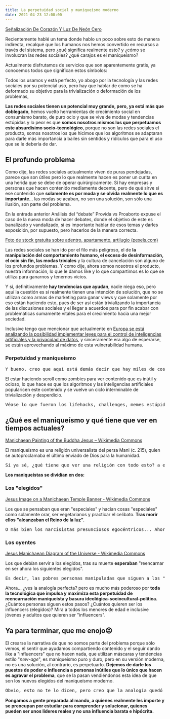 ```yaml
---
title: ​La perpetuidad social y maniqueísmo moderno
date: 2021-04-23 12:00:00
---
```

<blog-img src="pexels-2694434.jpg">
	<a target="_blank" rel="noreferrer noopener nofollow" href="https://www.pexels.com/es-es/foto/senalizacion-de-corazon-y-luz-de-neon-cero-2694434/">Señalización De Corazón Y Luz De Neón Cero</a>
</blog-img>

Recientemente hablé un tema donde hablo un poco sobre esto de manera indirecta, recalqué que los humanos nos hemos convertido en recursos a través del sistema, pero ¿qué significa realmente esto? y ¿cómo se involucran las redes sociales? ¿qué carajos es el maniqueísmo?

Actualmente disfrutamos de servicios que son aparentemente gratis, ya conocemos todos que significan estos símbolos:

<figure>
	<div class="hstack gap-4 gap-md-5 justify-content-center fs-1 text-high">
		<i class="bi bi-whatsapp"></i>
		<i class="bi bi-facebook"></i>
		<i class="bi bi-twitter"></i>
		<i class="bi bi-instagram"></i>
		<i class="bi bi-youtube"></i>
	</div>
</figure>

Todos los usamos y está perfecto, yo abogo por la tecnología y las redes sociales por su potencial uso, pero hay que hablar de como se ha deformado su objetivo para la trivialización o deformación de los problemas,

**Las redes sociales tienen un potencial muy grande, pero, ya está más que doblegado**, hemos vuelto herramientas de crecimiento social en consumismo barato, de puro ocio y que se vive de modas y tendencias estúpidas y lo peor es que **somos nosotros mismos los que perpetuamos este absurdísimo socio-tecnológico**, porque no son las redes sociales el producto, somos nosotros los que hicimos que los algoritmos se adaptaran para darle más importancia a bailes sin sentidos y ridículos que para el uso que se le debería de dar.

## El profundo problema

Como dije, las redes sociales actualmente viven de puras pendejadas, parece que son útiles pero lo que realmente hacen es poner un curita en una herida que se debe de operar quirúrgicamente. Sí hay empresas y personas que hacen contenido mediamente decente, pero de qué sirve si ese contenido que **solamente es por moda y se olvida realmente lo que es importante**... las modas se acaban, no son una solución, son sólo una ilusión, son parte del problema.

En la entrada anterior <blog-link to="analisis-del-debate-provida-vs-proaborto">Análisis del “debate” Provida vs Proaborto</blog-link> expuse el caso de la nueva moda de hacer debates, donde el objetivo de este es banalizado y vandalizado, sí es importante hablar de esos temas y darles exposición, por supuesto, pero hacerlos de la manera correcta.

<blog-img src="pexels-4050292.jpg">
	<a target="_blank" rel="nofollow noopener noreferrer" href="https://www.pexels.com/es-es/foto/mujer-relajacion-ordenador-portatil-trabajando-4050292/">Foto de stock gratuita sobre adentro, apartamento, artilugio (pexels.com)</a>
</blog-img>

Las redes sociales se han ido por el filo más peligroso, el de **la manipulación del comportamiento humano, el exceso de desinformación, el ocio sin fin, las modas triviales** y la cultura de cancelación son alguno de los profundos problemas. Y como dije, ahora somos nosotros el producto, nuestra información, lo que le damos like y lo que compartimos es lo que se utiliza para ganarnos y tenernos vicios.

Y sí, definitivamente **hay tendencias que ayudan**, nadie niega eso, pero aquí la cuestión es si realmente tienen una intención de solución, que no se utilizan como armas de marketing para ganar views y que solamente por eso están haciendo esto, pues de ser así están trivializando la importancia de las discusiones sociales y el llegar a acuerdos para por fin acabar con problemáticas sumamente vitales para el crecimiento hacia una mejor sociedad.

Inclusive tengo que mencionar que actualmente en [Europa se está analizando la posibilidad implementar leyes para el control de inteligencias artificiales y la privacidad de datos](https://www.republicworld.com/world-news/europe/eu-proposes-stringent-rules-for-high-risk-uses-of-ai-with-aim-to-ensure-data-privacy.html), y sinceramente era algo de esperarse, se están aprovechando al máximo de esta vulnerabilidad humana.

### Perpetuidad y maniqueísmo

<blog-img src="perpetuidad-redes.svg"></blog-img>

<pre>
Y bueno, creo que aquí está demás decir que hay miles de cosas más en cada parte, está simplificado, pero la idea se entiende, espero...
</pre>

El estar haciendo scroll como zombies para ver contenido que es inútil y ocioso, lo que hace es que los algoritmos y las inteligencias artificiales popularicen este contenido y se vuelve un ciclo interminable de trivialización y desperdicio.

<pre>
Véase lo que fueron los lifehacks, challenges, memes estúpidos, propaganda política, SJW, polarización de movimientos de agenda política, mira Youtube México se volvió literalmente lo que era la TV y lo que se supone que ya nadie quería ver, tiktok y sus <em>tiktokers</em>... todo lo que estamos viviendo actualmente y también lo que ya pasamos. Y sí te puedes reír, pero es la realidad.
</pre>

## ¿Qué es el maniqueísmo y qué tiene que ver en tiempos actuales?

<blog-img src="buddha-jesus.jpg">
	<a target="_blank" rel="noreferrer noopener nofollow" href="https://commons.wikimedia.org/wiki/File:Manichaean_Painting_of_the_Buddha_Jesus_(detail).jpg">Manichaean Painting of the Buddha Jesus – Wikimedia Commons</a>
</blog-img>

El maniqueísmo es una religión universalista del persa Mani (c. 215), quien se autoproclamaba el último enviado de Dios para la humanidad.

<pre>
Sí ya sé, ¿qué tiene que ver una religión con todo esto? a eso voy, tranquilo.
</pre>

**Los maniqueístas se dividían en dos:**

### Los "elegidos"

<blog-img src="jesus-manichaean-temple.jpg">
	<a target="_blank" rel="noreferrer noopener nofollow" href="https://commons.wikimedia.org/wiki/File:Jesus_Image_on_a_Manichaean_Temple_Banner.jpg">Jesus Image on a Manichaean Temple Banner - Wikimedia Commons</a>
</blog-img>

Los que se pensaban que eran "especiales" y hacían cosas "especiales" como solamente orar, ser vegetarianos y practicar el celibato. **Tras morir ellos "alcanzaban el Reino de la luz".**

<pre>
O más bien los narcisistas presunciosos egocéntricos... Ahora son los que *influyen* en las personas de poco criterio propio y que carecen de identidad o tienen la necesidad de sentirse pertenecientes a un grupo (ahora... los oyentes)
</pre>

### Los oyentes

<blog-img src="manichaean-universe.jpg">
	<a target="_blank" rel="noreferrer noopener nofollow" href="https://commons.wikimedia.org/wiki/File:Manichaean_Diagram_of_the_Universe_(Detail_15).jpg">Jesus Manichaean Diagram of the Universe - Wikimedia Commons</a>
</blog-img>

Los que debían servir a los elegidos, tras su muerte **esperaban** "reencarnar en ser ahora los siguientes elegidos".

<pre>
Es decir, las pobres personas manipuladas que siguen a los "elegidos" (ahora los "influencers")
</pre>

Ahora... ¿ves la analogía perfecta? pero es mucho más poderoso por **toda la tecnológica que impulsa y maximiza esta perpetuidad de reencarnación maniqueísta y basura ideológica-sociocultural-política.** ¿Cuántos personas siguen estos pasos? ¿Cuántos quieren ser los influencers (elegidos)? Mira a todos los menores de edad e inclusive jóvenes y adultos que quieren ser "influencers".

## Ya para terminar, que me enojo😡

El crearse la narrativa de que no somos parte del problema porque sólo vemos, el sentir que ayudamos compartiendo contenido y el seguir dando like a "influencers" que no hacen nada, que utilizan máscaras y tendencias estilo "_new-age_", es maniqueísmo puro y duro, pero en su versión moderna, no es una solución, al contrario, es perpetuarlo. **Dejemos de darle los puestos de poder e influencia a personas inútiles que lo único que hacen es agravar el problema**, que se la pasan vendiéndonos esta idea de que son los nuevos elegidos del maniqueísmo moderno.

<pre>
Obvio, esto no te lo dicen, pero creo que la analogía quedó bastante clara... 🙄
</pre>

**Pongamos a gente preparada al mando, a quienes realmente les importe y se preocupan por estudiar para comprender y solucionar, quienes pueden ser unos lideres reales y no una influencia barata e hipócrita.**
